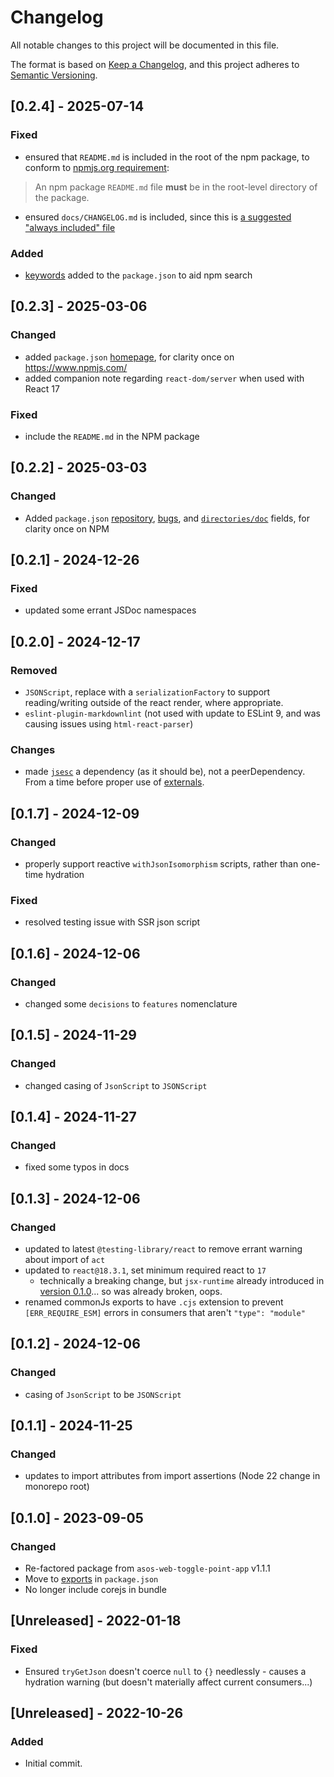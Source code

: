 # Changelog

All notable changes to this project will be documented in this file.

The format is based on [Keep a Changelog](https://keepachangelog.com/en/1.0.0/),
and this project adheres to [Semantic Versioning](https://semver.org/spec/v2.0.0.html).

## [0.2.4] - 2025-07-14

### Fixed

- ensured that `README.md` is included in the root of the npm package, to conform to [npmjs.org requirement](https://docs.npmjs.com/about-package-readme-files):
> An npm package `README.md` file **must** be in the root-level directory of the package.
- ensured `docs/CHANGELOG.md` is included, since this is [a suggested "always included" file](https://docs.npmjs.com/cli/v9/using-npm/developers#keeping-files-out-of-your-package)

### Added

- [keywords](https://docs.npmjs.com/cli/v11/configuring-npm/package-json#keywords) added to the `package.json` to aid npm search

## [0.2.3] - 2025-03-06

### Changed

- added `package.json` [homepage](https://docs.npmjs.com/cli/v11/configuring-npm/package-json#homepage), for clarity once on https://www.npmjs.com/
- added companion note regarding `react-dom/server` when used with React 17

### Fixed

- include the `README.md` in the NPM package

## [0.2.2] - 2025-03-03

### Changed

- Added `package.json` [repository](https://docs.npmjs.com/cli/v11/configuring-npm/package-json#repository), [bugs](https://docs.npmjs.com/cli/v11/configuring-npm/package-json#bugs), and [`directories/doc`](https://docs.npmjs.com/cli/v11/configuring-npm/package-json#directories) fields, for clarity once on NPM

## [0.2.1] - 2024-12-26

### Fixed

- updated some errant JSDoc namespaces

## [0.2.0] - 2024-12-17

### Removed

- `JSONScript`, replace with a `serializationFactory` to support reading/writing outside of the react render, where appropriate.
- `eslint-plugin-markdownlint` (not used with update to ESLint 9, and was causing issues using `html-react-parser`)

### Changes

- made [`jsesc`](https://github.com/mathiasbynens/jsesc) a dependency (as it should be), not a peerDependency.  From a time before proper use of [externals](https://github.com/stevenbenisek/rollup-plugin-auto-external).

## [0.1.7] - 2024-12-09

### Changed

- properly support reactive `withJsonIsomorphism` scripts, rather than one-time hydration

### Fixed

- resolved testing issue with SSR json script

## [0.1.6] - 2024-12-06

### Changed

- changed some `decisions` to `features` nomenclature 

## [0.1.5] - 2024-11-29

### Changed

- changed casing of `JsonScript` to `JSONScript`

## [0.1.4] - 2024-11-27

### Changed

- fixed some typos in docs

## [0.1.3] - 2024-12-06

### Changed

- updated to latest `@testing-library/react` to remove errant warning about import of `act`
- updated to `react@18.3.1`, set minimum required react to `17`
  - technically a breaking change, but `jsx-runtime` already introduced in [version 0.1.0](#010---2023-09-05)... so was already broken, oops.
- renamed commonJs exports to have `.cjs` extension to prevent `[ERR_REQUIRE_ESM]` errors in consumers that aren't `"type": "module"`

## [0.1.2] - 2024-12-06

### Changed

- casing of `JsonScript` to be `JSONScript`

## [0.1.1] - 2024-11-25

### Changed

- updates to import attributes from import assertions (Node 22 change in monorepo root)

## [0.1.0] - 2023-09-05

### Changed

- Re-factored package from `asos-web-toggle-point-app` v1.1.1
- Move to [exports](https://nodejs.org/api/packages.html#exports) in `package.json`
- No longer include corejs in bundle

## [Unreleased] - 2022-01-18

### Fixed

- Ensured `tryGetJson` doesn't coerce `null` to `{}` needlessly - causes a hydration warning (but doesn't materially affect current consumers...)

## [Unreleased] - 2022-10-26

### Added

- Initial commit.
